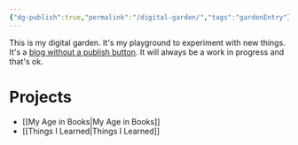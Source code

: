 ```yaml
---
{"dg-publish":true,"permalink":"/digital-garden/","tags":"gardenEntry"}
---
```



This is my digital garden. It's my playground to experiment with new things. It's a [blog without a publish button](https://tomcritchlow.com/2019/02/17/building-digital-garden/#a-blog-without-a-publish-button). It will always be a work in progress and that's ok.

# Projects

- [[My Age in Books|My Age in Books]]
- [[Things I Learned|Things I Learned]]